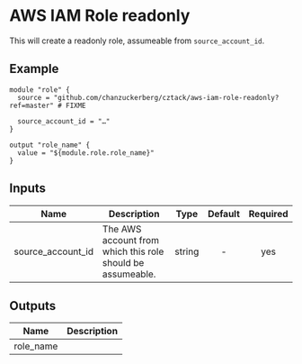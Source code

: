# AWS IAM Role readonly

This will create a readonly role, assumeable from `source_account_id`.

## Example

```hcl
module "role" {
  source = "github.com/chanzuckerberg/cztack/aws-iam-role-readonly?ref=master" # FIXME

  source_account_id = "…"
}

output "role_name" {
  value = "${module.role.role_name}"
}
```

<!-- START -->

## Inputs

| Name | Description | Type | Default | Required |
|------|-------------|:----:|:-----:|:-----:|
| source_account_id | The AWS account from which this role should be assumeable. | string | - | yes |

## Outputs

| Name | Description |
|------|-------------|
| role_name |  |

<!-- END -->

